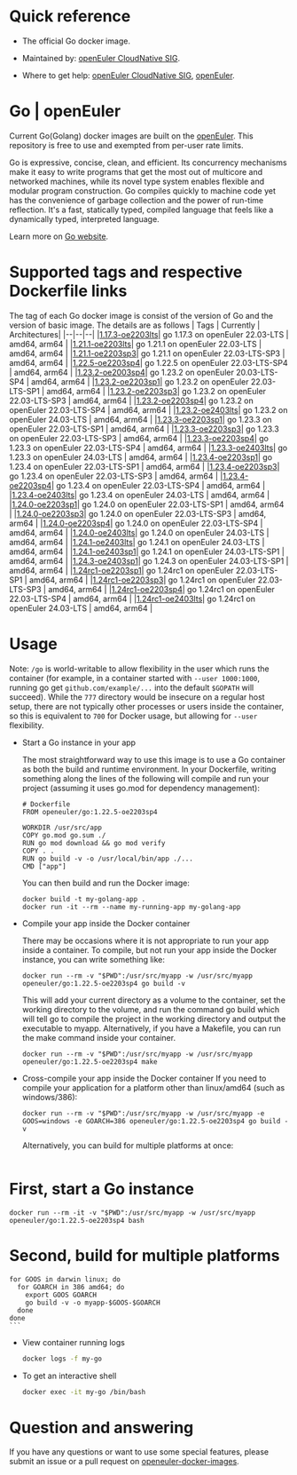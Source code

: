 # Quick reference

- The official Go docker image.

- Maintained by: [openEuler CloudNative SIG](https://gitee.com/openeuler/cloudnative).

- Where to get help: [openEuler CloudNative SIG](https://gitee.com/openeuler/cloudnative), [openEuler](https://gitee.com/openeuler/community).

# Go | openEuler

Current Go(Golang) docker images are built on the [openEuler](https://repo.openeuler.org/). This repository is free to use and exempted from per-user rate limits.

Go is expressive, concise, clean, and efficient. Its concurrency mechanisms make it easy to write programs that get the most out of multicore and networked machines, while its novel type system enables flexible and modular program construction. Go compiles quickly to machine code yet has the convenience of garbage collection and the power of run-time reflection. It's a fast, statically typed, compiled language that feels like a dynamically typed, interpreted language.

Learn more on [Go website](https://go.dev/doc/).

# Supported tags and respective Dockerfile links

The tag of each Go docker image is consist of the version of Go and the version of basic image. The details are as follows
| Tags | Currently |  Architectures|
|--|--|--|
|[1.17.3-oe2203lts](https://gitee.com/openeuler/openeuler-docker-images/blob/master/Others/go/1.17.3/22.03-lts/Dockerfile)| go 1.17.3 on openEuler 22.03-LTS | amd64, arm64 |
|[1.21.1-oe2203lts](https://gitee.com/openeuler/openeuler-docker-images/blob/master/Others/go/1.21.1/22.03-lts/Dockerfile)| go 1.21.1 on openEuler 22.03-LTS | amd64, arm64 |
|[1.21.1-oe2203sp3](https://gitee.com/openeuler/openeuler-docker-images/blob/master/Others/go/1.21.1/22.03-lts-sp3/Dockerfile)| go 1.21.1 on openEuler 22.03-LTS-SP3 | amd64, arm64 |
|[1.22.5-oe2203sp4](https://gitee.com/openeuler/openeuler-docker-images/blob/master/Others/go/1.22.5/22.03-lts-sp4/Dockerfile)| go 1.22.5 on openEuler 22.03-LTS-SP4 | amd64, arm64 |
|[1.23.2-oe2003sp4](https://gitee.com/openeuler/openeuler-docker-images/blob/master/Others/go/1.23.2/20.03-lts-sp4/Dockerfile)| go 1.23.2 on openEuler 20.03-LTS-SP4 | amd64, arm64 |
|[1.23.2-oe2203sp1](https://gitee.com/openeuler/openeuler-docker-images/blob/master/Others/go/1.23.2/22.03-lts-sp1/Dockerfile)| go 1.23.2 on openEuler 22.03-LTS-SP1 | amd64, arm64 |
|[1.23.2-oe2203sp3](https://gitee.com/openeuler/openeuler-docker-images/blob/master/Others/go/1.23.2/22.03-lts-sp3/Dockerfile)| go 1.23.2 on openEuler 22.03-LTS-SP3 | amd64, arm64 |
|[1.23.2-oe2203sp4](https://gitee.com/openeuler/openeuler-docker-images/blob/master/Others/go/1.23.2/22.03-lts-sp4/Dockerfile)| go 1.23.2 on openEuler 22.03-LTS-SP4 | amd64, arm64 |
|[1.23.2-oe2403lts](https://gitee.com/openeuler/openeuler-docker-images/blob/master/Others/go/1.23.2/24.03-lts/Dockerfile)| go 1.23.2 on openEuler 24.03-LTS | amd64, arm64 |
|[1.23.3-oe2203sp1](https://gitee.com/openeuler/openeuler-docker-images/blob/master/Others/go/1.23.3/22.03-lts-sp1/Dockerfile)| go 1.23.3 on openEuler 22.03-LTS-SP1 | amd64, arm64 |
|[1.23.3-oe2203sp3](https://gitee.com/openeuler/openeuler-docker-images/blob/master/Others/go/1.23.3/22.03-lts-sp3/Dockerfile)| go 1.23.3 on openEuler 22.03-LTS-SP3 | amd64, arm64 |
|[1.23.3-oe2203sp4](https://gitee.com/openeuler/openeuler-docker-images/blob/master/Others/go/1.23.3/22.03-lts-sp4/Dockerfile)| go 1.23.3 on openEuler 22.03-LTS-SP4 | amd64, arm64 |
|[1.23.3-oe2403lts](https://gitee.com/openeuler/openeuler-docker-images/blob/master/Others/go/1.23.3/24.03-lts/Dockerfile)| go 1.23.3 on openEuler 24.03-LTS | amd64, arm64 |
|[1.23.4-oe2203sp1](https://gitee.com/openeuler/openeuler-docker-images/blob/master/Others/go/1.23.4/22.03-lts-sp1/Dockerfile)| go 1.23.4 on openEuler 22.03-LTS-SP1 | amd64, arm64 |
|[1.23.4-oe2203sp3](https://gitee.com/openeuler/openeuler-docker-images/blob/master/Others/go/1.23.4/22.03-lts-sp3/Dockerfile)| go 1.23.4 on openEuler 22.03-LTS-SP3 | amd64, arm64 |
|[1.23.4-oe2203sp4](https://gitee.com/openeuler/openeuler-docker-images/blob/master/Others/go/1.23.4/22.03-lts-sp4/Dockerfile)| go 1.23.4 on openEuler 22.03-LTS-SP4 | amd64, arm64 |
|[1.23.4-oe2403lts](https://gitee.com/openeuler/openeuler-docker-images/blob/master/Others/go/1.23.4/24.03-lts/Dockerfile)| go 1.23.4 on openEuler 24.03-LTS | amd64, arm64 |
|[1.24.0-oe2203sp1](https://gitee.com/openeuler/openeuler-docker-images/blob/master/Others/go/1.24.0/22.03-lts-sp1/Dockerfile)| go 1.24.0 on openEuler 22.03-LTS-SP1 | amd64, arm64 |
|[1.24.0-oe2203sp3](https://gitee.com/openeuler/openeuler-docker-images/blob/master/Others/go/1.24.0/22.03-lts-sp3/Dockerfile)| go 1.24.0 on openEuler 22.03-LTS-SP3 | amd64, arm64 |
|[1.24.0-oe2203sp4](https://gitee.com/openeuler/openeuler-docker-images/blob/master/Others/go/1.24.0/22.03-lts-sp4/Dockerfile)| go 1.24.0 on openEuler 22.03-LTS-SP4 | amd64, arm64 |
|[1.24.0-oe2403lts](https://gitee.com/openeuler/openeuler-docker-images/blob/master/Others/go/1.24.0/24.03-lts/Dockerfile)| go 1.24.0 on openEuler 24.03-LTS | amd64, arm64 |
|[1.24.1-oe2403lts](https://gitee.com/openeuler/openeuler-docker-images/blob/master/Others/go/1.24.1/24.03-lts/Dockerfile)| go 1.24.1 on openEuler 24.03-LTS | amd64, arm64 |
|[1.24.1-oe2403sp1](https://gitee.com/openeuler/openeuler-docker-images/blob/master/Others/go/1.24.1/24.03-lts-sp1/Dockerfile)| go 1.24.1 on openEuler 24.03-LTS-SP1 | amd64, arm64 |
|[1.24.3-oe2403sp1](https://gitee.com/openeuler/openeuler-docker-images/blob/master/Others/go/1.24.3/24.03-lts-sp1/Dockerfile)| go 1.24.3 on openEuler 24.03-LTS-SP1 | amd64, arm64 |
|[1.24rc1-oe2203sp1](https://gitee.com/openeuler/openeuler-docker-images/blob/master/Others/go/1.24rc1/22.03-lts-sp1/Dockerfile)| go 1.24rc1 on openEuler 22.03-LTS-SP1 | amd64, arm64 |
|[1.24rc1-oe2203sp3](https://gitee.com/openeuler/openeuler-docker-images/blob/master/Others/go/1.24rc1/22.03-lts-sp3/Dockerfile)| go 1.24rc1 on openEuler 22.03-LTS-SP3 | amd64, arm64 |
|[1.24rc1-oe2203sp4](https://gitee.com/openeuler/openeuler-docker-images/blob/master/Others/go/1.24rc1/22.03-lts-sp4/Dockerfile)| go 1.24rc1 on openEuler 22.03-LTS-SP4 | amd64, arm64 |
|[1.24rc1-oe2403lts](https://gitee.com/openeuler/openeuler-docker-images/blob/master/Others/go/1.24rc1/24.03-lts/Dockerfile)| go 1.24rc1 on openEuler 24.03-LTS | amd64, arm64 |

# Usage

Note: `/go` is world-writable to allow flexibility in the user which runs the container (for example, in a container started with `--user 1000:1000`, running go get `github.com/example/...` into the default `$GOPATH` will succeed). While the `777` directory would be insecure on a regular host setup, there are not typically other processes or users inside the container, so this is equivalent to `700` for Docker usage, but allowing for `--user` flexibility.
  
  - Start a Go instance in your app
  
    The most straightforward way to use this image is to use a Go container as both the build and runtime environment. In your Dockerfile, writing something along the lines of the following will compile and run your project (assuming it uses go.mod for dependency management):
    
    ```
    # Dockerfile
    FROM openeuler/go:1.22.5-oe2203sp4
    
    WORKDIR /usr/src/app
    COPY go.mod go.sum ./
    RUN go mod download && go mod verify
    COPY . .
    RUN go build -v -o /usr/local/bin/app ./...
    CMD ["app"]
    ```
  
    You can then build and run the Docker image:
    ```
    docker build -t my-golang-app .
    docker run -it --rm --name my-running-app my-golang-app
    ```
        
 - Compile your app inside the Docker container

    There may be occasions where it is not appropriate to run your app inside a container. To compile, but not run your app inside the Docker instance, you can write something like:
    ```
    docker run --rm -v "$PWD":/usr/src/myapp -w /usr/src/myapp openeuler/go:1.22.5-oe2203sp4 go build -v
    ```
    This will add your current directory as a volume to the container, set the working directory to the volume, and run the command go build which will tell go to compile the project in the working directory and output the executable to myapp. Alternatively, if you have a Makefile, you can run the make command inside your container.
    ```
    docker run --rm -v "$PWD":/usr/src/myapp -w /usr/src/myapp openeuler/go:1.22.5-oe2203sp4 make
    ```

  - Cross-compile your app inside the Docker container
    If you need to compile your application for a platform other than linux/amd64 (such as windows/386):
    ```
    docker run --rm -v "$PWD":/usr/src/myapp -w /usr/src/myapp -e GOOS=windows -e GOARCH=386 openeuler/go:1.22.5-oe2203sp4 go build -v
    ```
    Alternatively, you can build for multiple platforms at once:
	```bash

  # First, start a Go instance
	docker run --rm -it -v "$PWD":/usr/src/myapp -w /usr/src/myapp openeuler/go:1.22.5-oe2203sp4 bash

  # Second, build for multiple platforms
	for GOOS in darwin linux; do
	  for GOARCH in 386 amd64; do
	    export GOOS GOARCH
	    go build -v -o myapp-$GOOS-$GOARCH
	  done
	done
	```

- View container running logs

	```bash
	docker logs -f my-go
	```

- To get an interactive shell

	```bash
	docker exec -it my-go /bin/bash
	```

# Question and answering
If you have any questions or want to use some special features, please submit an issue or a pull request on [openeuler-docker-images](https://gitee.com/openeuler/openeuler-docker-images).